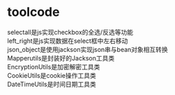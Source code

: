 # toolcode
selectall是js实现checkbox的全选/反选等功能</br>
left_right是js实现数据在select框中左右移动</br>
json_object是使用jackson实现json串与bean对象相互转换</br>
Mapperutils是封装好的Jackson工具类</br>
EncryptionUtils是加密解密工具类</br>
CookieUtils是cookie操作工具类</br>
DateTimeUtils是时间日期工具类
